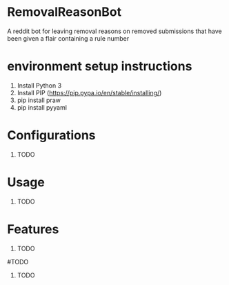 # RemovalReasonBot
A reddit bot for leaving removal reasons on removed submissions that have been given a flair containing a rule number

# environment setup instructions
1. Install Python 3
2. Install PIP (https://pip.pypa.io/en/stable/installing/)
3. pip install praw
4. pip install pyyaml

# Configurations
1. TODO

# Usage
1. TODO

# Features
1. TODO

#TODO
1. TODO